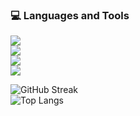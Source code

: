 ### 💻 Languages and Tools

<p>
  <img src="https://skillicons.dev/icons?i=java,py,js,ts,html,css" />
  <br>
  <img src="https://skillicons.dev/icons?i=nodejs,npm,regex" />
  <br>
  <img src="https://skillicons.dev/icons?i=git,github,gradle,webstorm,idea,vscode,windows,powershell" />
  <br>
  <img src="https://skillicons.dev/icons?i=pr,ps,blender,discord,bots" />
</p>

![GitHub Streak](https://streak-stats.demolab.com?user=JakeGBLP&theme=tokyonight&hide_border=true)
<br>
![Top Langs](https://github-readme-stats.vercel.app/api/top-langs/?username=JakeGBLP&layout=compact&theme=tokyonight)
